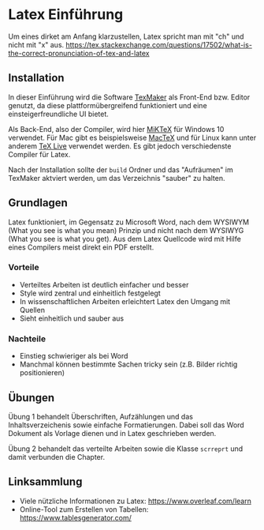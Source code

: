 # Latex Einführung
Um eines dirket am Anfang klarzustellen, Latex spricht man mit "ch" und nicht mit "x" aus. https://tex.stackexchange.com/questions/17502/what-is-the-correct-pronunciation-of-tex-and-latex

## Installation
In dieser Einführung wird die Software [TexMaker](https://www.xm1math.net/texmaker/) als Front-End bzw. Editor genutzt, da diese plattformübergreifend funktioniert und eine einsteigerfreundliche UI bietet.

Als Back-End, also der Compiler, wird hier [MiKTeX](https://miktex.org/) für Windows 10 verwendet. Für Mac gibt es beispielsweise [MacTeX](https://www.tug.org/mactex/) und für Linux kann unter anderem [TeX Live](https://tug.org/texlive/) verwendet werden. Es gibt jedoch verschiedenste Compiler für Latex.

Nach der Installation sollte der `build` Ordner und das "Aufräumen" im TexMaker aktviert werden, um das Verzeichnis "sauber" zu halten.

## Grundlagen
Latex funktioniert, im Gegensatz zu Microsoft Word, nach dem WYSIWYM (What you see is what you mean) Prinzip und nicht nach dem WYSIWYG (What you see is what you get). Aus dem Latex Quellcode wird mit Hilfe eines Compilers meist direkt ein PDF erstellt.

### Vorteile
- Verteiltes Arbeiten ist deutlich einfacher und besser
- Style wird zentral und einheitlich festgelegt
- In wissenschaftlichen Arbeiten erleichtert Latex den Umgang mit Quellen
- Sieht einheitlich und sauber aus

### Nachteile
- Einstieg schwieriger als bei Word
- Manchmal können bestimmte Sachen tricky sein (z.B. Bilder richtig positionieren)

## Übungen
Übung 1 behandelt Überschriften, Aufzählungen und das Inhaltsverzeichenis sowie einfache Formatierungen. Dabei soll das Word Dokument als Vorlage dienen und in Latex geschrieben werden. 

Übung 2 behandelt das verteilte Arbeiten sowie die Klasse `scrreprt` und damit verbunden die Chapter.

## Linksammlung
- Viele nützliche Informationen zu Latex: https://www.overleaf.com/learn
- Online-Tool zum Erstellen von Tabellen: https://www.tablesgenerator.com/
